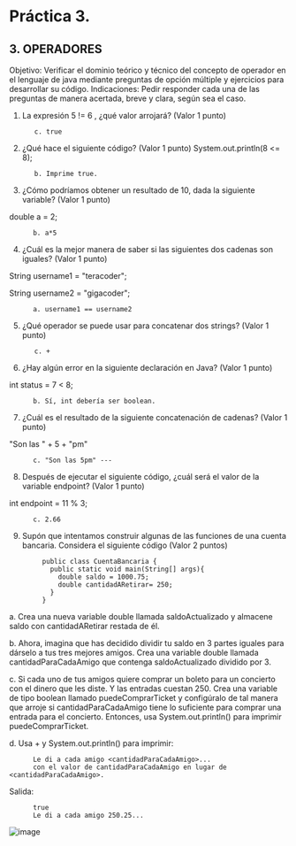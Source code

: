 # Práctica 3.

## 3. OPERADORES

Objetivo: Verificar el dominio teórico y técnico del concepto de operador en el lenguaje
de java mediante preguntas de opción múltiple y ejercicios para desarrollar su código.
Indicaciones: Pedir responder cada una de las preguntas de manera acertada, breve y
clara, según sea el caso.

1. La expresión 5 != 6 , ¿qué valor arrojará? (Valor 1 punto)

          c. true

2. ¿Qué hace el siguiente código? (Valor 1 punto)
System.out.println(8 <= 8);

          b. Imprime true.

3. ¿Cómo podríamos obtener un resultado de 10, dada la siguiente variable? (Valor 1
punto)

double a = 2;

          b. a*5


4. ¿Cuál es la mejor manera de saber si las siguientes dos cadenas son iguales?
(Valor 1 punto)

String username1 = "teracoder";

String username2 = "gigacoder";

          a. username1 == username2

5. ¿Qué operador se puede usar para concatenar dos strings? (Valor 1 punto)

          c. +


6. ¿Hay algún error en la siguiente declaración en Java? (Valor 1 punto)

int status = 7 < 8;

          b. Sí, int debería ser boolean.

7. ¿Cuál es el resultado de la siguiente concatenación de cadenas? (Valor 1 punto)

"Son las " + 5 + "pm"

          c. "Son las 5pm" ---
          
8. Después de ejecutar el siguiente código, ¿cuál será el valor de la variable
endpoint? (Valor 1 punto)

int endpoint = 11 % 3;

   
          c. 2.66
   

9. Supón que intentamos construir algunas de las funciones de una cuenta bancaria.
Considera el siguiente código (Valor 2 puntos)

            public class CuentaBancaria {
              public static void main(String[] args){
                double saldo = 1000.75;
                double cantidadARetirar= 250;
              }
            }

a. Crea una nueva variable double llamada saldoActualizado y
almacene saldo con cantidadARetirar restada de él.

b. Ahora, imagina que has decidido dividir tu saldo en 3 partes iguales
para dárselo a tus tres mejores amigos. Crea una variable double
llamada cantidadParaCadaAmigo que contenga saldoActualizado
dividido por 3.

c. Si cada uno de tus amigos quiere comprar un boleto para un
concierto con el dinero que les diste. Y las entradas cuestan 250. Crea
una variable de tipo boolean llamado puedeComprarTicket y
configúralo de tal manera que arroje si cantidadParaCadaAmigo
tiene lo suficiente para comprar una entrada para el concierto.
Entonces, usa System.out.println() para imprimir
puedeComprarTicket.

d. Usa + y System.out.println() para imprimir:

          Le di a cada amigo <cantidadParaCadaAmigo>...
          con el valor de cantidadParaCadaAmigo en lugar de <cantidadParaCadaAmigo>.

Salida:

          true
          Le di a cada amigo 250.25...
          
![image](https://user-images.githubusercontent.com/101481084/185818138-d6065aa1-1c38-4478-bd83-5a13ea58b31c.png)
          
